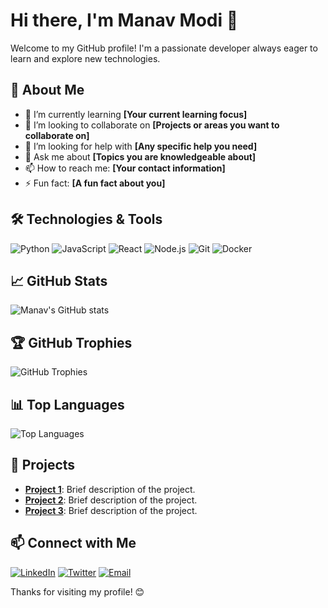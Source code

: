 # Hi there, I'm Manav Modi 👋

Welcome to my GitHub profile! I'm a passionate developer always eager to learn and explore new technologies.

## 🚀 About Me

- 🌱 I’m currently learning **[Your current learning focus]**
- 👯 I’m looking to collaborate on **[Projects or areas you want to collaborate on]**
- 🤔 I’m looking for help with **[Any specific help you need]**
- 💬 Ask me about **[Topics you are knowledgeable about]**
- 📫 How to reach me: **[Your contact information]**
- ⚡ Fun fact: **[A fun fact about you]**

## 🛠️ Technologies & Tools

![Python](https://img.shields.io/badge/-Python-3776AB?logo=python&logoColor=ffffff)
![JavaScript](https://img.shields.io/badge/-JavaScript-F7DF1E?logo=javascript&logoColor=000000)
![React](https://img.shields.io/badge/-React-61DAFB?logo=react&logoColor=000000)
![Node.js](https://img.shields.io/badge/-Node.js-339933?logo=node.js&logoColor=ffffff)
![Git](https://img.shields.io/badge/-Git-F05032?logo=git&logoColor=ffffff)
![Docker](https://img.shields.io/badge/-Docker-2496ED?logo=docker&logoColor=ffffff)

## 📈 GitHub Stats

![Manav's GitHub stats](https://github-readme-stats.vercel.app/api?username=manavnmodi111&show_icons=true&theme=radical)

## 🏆 GitHub Trophies

![GitHub Trophies](https://github-profile-trophy.vercel.app/?username=manavnmodi111&theme=radical)

## 📊 Top Languages

![Top Languages](https://github-readme-stats.vercel.app/api/top-langs/?username=manavnmodi111&layout=compact&theme=radical)

## 🌟 Projects

- [**Project 1**](https://github.com/manavnmodi111/project1): Brief description of the project.
- [**Project 2**](https://github.com/manavnmodi111/project2): Brief description of the project.
- [**Project 3**](https://github.com/manavnmodi111/project3): Brief description of the project.

## 📫 Connect with Me

[![LinkedIn](https://img.shields.io/badge/-LinkedIn-0A66C2?logo=linkedin&logoColor=ffffff)](https://www.linkedin.com/in/manavnmodi111)
[![Twitter](https://img.shields.io/badge/-Twitter-1DA1F2?logo=twitter&logoColor=ffffff)](https://twitter.com/manavnmodi111)
[![Email](https://img.shields.io/badge/-Email-D14836?logo=gmail&logoColor=ffffff)](mailto:manavnmodi111@example.com)

Thanks for visiting my profile! 😊
